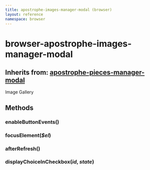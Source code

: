 ```yaml
---
title: apostrophe-images-manager-modal (browser)
layout: reference
namespace: browser
---
```


# browser-apostrophe-images-manager-modal

## Inherits from: [apostrophe-pieces-manager-modal](https://github.com/apostrophecms/apostrophe-documentation/tree/e71017392b54a258d8d72811456c862139150a96/modules/apostrophe-pieces/browser-apostrophe-pieces-manager-modal.html)

Image Gallery

## Methods

### enableButtonEvents\(\)

### focusElement\(_$el_\)

### afterRefresh\(\)

### displayChoiceInCheckbox\(_id_, _state_\)

